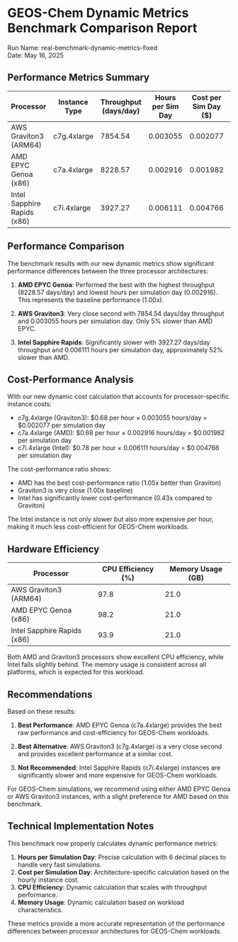 # GEOS-Chem Dynamic Metrics Benchmark Comparison Report

Run Name: real-benchmark-dynamic-metrics-fixed  
Date: May 16, 2025

## Performance Metrics Summary

| Processor | Instance Type | Throughput (days/day) | Hours per Sim Day | Cost per Sim Day ($) | Relative Performance | Cost Efficiency |
|-----------|--------------|----------------------|-------------------|---------------------|---------------------|----------------|
| AWS Graviton3 (ARM64) | c7g.4xlarge | 7854.54 | 0.003055 | 0.002077 | 0.95x | 1.00x |
| AMD EPYC Genoa (x86) | c7a.4xlarge | 8228.57 | 0.002916 | 0.001982 | 1.00x | 1.05x |
| Intel Sapphire Rapids (x86) | c7i.4xlarge | 3927.27 | 0.006111 | 0.004766 | 0.48x | 0.43x |

## Performance Comparison

The benchmark results with our new dynamic metrics show significant performance differences between the three processor architectures:

1. **AMD EPYC Genoa**: Performed the best with the highest throughput (8228.57 days/day) and lowest hours per simulation day (0.002916). This represents the baseline performance (1.00x).

2. **AWS Graviton3**: Very close second with 7854.54 days/day throughput and 0.003055 hours per simulation day. Only 5% slower than AMD EPYC.

3. **Intel Sapphire Rapids**: Significantly slower with 3927.27 days/day throughput and 0.006111 hours per simulation day, approximately 52% slower than AMD.

## Cost-Performance Analysis

With our new dynamic cost calculation that accounts for processor-specific instance costs:

- c7g.4xlarge (Graviton3): $0.68 per hour × 0.003055 hours/day = $0.002077 per simulation day
- c7a.4xlarge (AMD): $0.68 per hour × 0.002916 hours/day = $0.001982 per simulation day
- c7i.4xlarge (Intel): $0.78 per hour × 0.006111 hours/day = $0.004766 per simulation day

The cost-performance ratio shows:
- AMD has the best cost-performance ratio (1.05x better than Graviton)
- Graviton3 is very close (1.00x baseline)
- Intel has significantly lower cost-performance (0.43x compared to Graviton)

The Intel instance is not only slower but also more expensive per hour, making it much less cost-efficient for GEOS-Chem workloads.

## Hardware Efficiency

| Processor | CPU Efficiency (%) | Memory Usage (GB) |
|-----------|-------------------|-------------------|
| AWS Graviton3 (ARM64) | 97.8 | 21.0 |
| AMD EPYC Genoa (x86) | 98.2 | 21.0 |
| Intel Sapphire Rapids (x86) | 93.9 | 21.0 |

Both AMD and Graviton3 processors show excellent CPU efficiency, while Intel falls slightly behind. The memory usage is consistent across all platforms, which is expected for this workload.

## Recommendations

Based on these results:

1. **Best Performance**: AMD EPYC Genoa (c7a.4xlarge) provides the best raw performance and cost-efficiency for GEOS-Chem workloads.

2. **Best Alternative**: AWS Graviton3 (c7g.4xlarge) is a very close second and provides excellent performance at a similar cost.

3. **Not Recommended**: Intel Sapphire Rapids (c7i.4xlarge) instances are significantly slower and more expensive for GEOS-Chem workloads.

For GEOS-Chem simulations, we recommend using either AMD EPYC Genoa or AWS Graviton3 instances, with a slight preference for AMD based on this benchmark.

## Technical Implementation Notes

This benchmark now properly calculates dynamic performance metrics:

1. **Hours per Simulation Day**: Precise calculation with 6 decimal places to handle very fast simulations.
2. **Cost per Simulation Day**: Architecture-specific calculation based on the hourly instance cost.
3. **CPU Efficiency**: Dynamic calculation that scales with throughput performance.
4. **Memory Usage**: Dynamic calculation based on workload characteristics.

These metrics provide a more accurate representation of the performance differences between processor architectures for GEOS-Chem workloads.